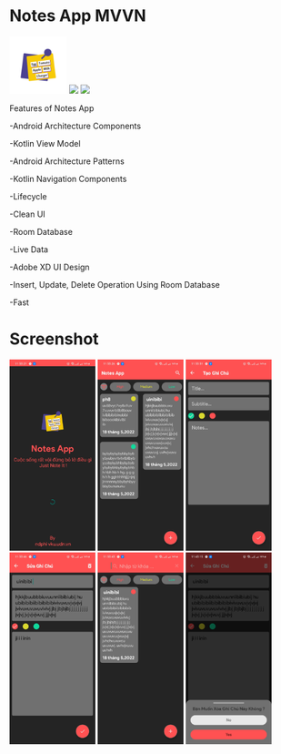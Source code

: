 # Notes App MVVN
<img src="app/src/main/res/drawable-v24/logo.png" width="20%" height="20%">
<a href="app/build.gradle" ><img src="https://img.shields.io/badge/minsdk-29-yellow.svg"></a>
<a href="app/Notes_App_base.apk?raw=true" ><img src="https://img.shields.io/badge/download-APK-E53935.svg"></a>


Features of Notes App

-Android Architecture Components

-Kotlin View Model

-Android Architecture Patterns

-Kotlin Navigation Components

-Lifecycle

-Clean UI

-Room Database

-Live Data

-Adobe XD UI Design

-Insert, Update, Delete Operation Using Room Database

-Fast
# Screenshot 
<img alt="splash_screen" src="screenshot/activity_splash_screen.jpg" width="30%" > <img alt="main_screen.jpg" src="screenshot/activity_main_screen.jpg" width="30%" > <img alt="fragment_create" src="screenshot/fragment_create.jpg" width="30%" > 
<img alt="fragment_edit" src="screenshot/fragment_edit.jpg" width="30%" > <img alt="oderby_level_and_search" src="screenshot/oderby_level_and_search.jpg" width="30%" > <img alt="dialog_delete_in_fragment_edit" src="screenshot/dialog_delete_in_fragment_edit.jpg" width="30%" > 
